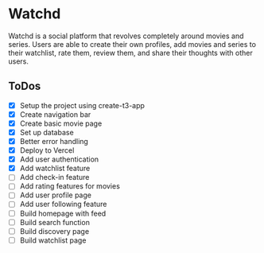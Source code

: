 # Watchd

Watchd is a social platform that revolves completely around movies and series. Users are able to create their own profiles, add movies and series to their watchlist, rate them, review them, and share their thoughts with other users.

## ToDos

-   [x] Setup the project using create-t3-app
-   [x] Create navigation bar
-   [x] Create basic movie page
-   [x] Set up database
-   [x] Better error handling
-   [x] Deploy to Vercel
-   [x] Add user authentication
-   [x] Add watchlist feature
-   [ ] Add check-in feature
-   [ ] Add rating features for movies
-   [ ] Add user profile page
-   [ ] Add user following feature
-   [ ] Build homepage with feed
-   [ ] Build search function
-   [ ] Build discovery page
-   [ ] Build watchlist page
